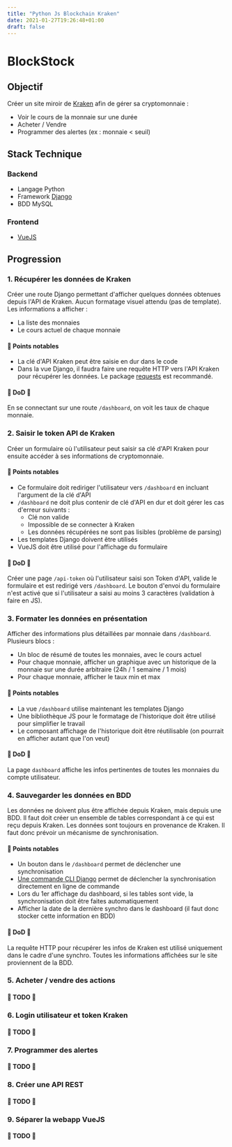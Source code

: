```yaml
---
title: "Python Js Blockchain Kraken"
date: 2021-01-27T19:26:48+01:00
draft: false
---
```


# BlockStock
## Objectif
Créer un site miroir de [Kraken](https://www.kraken.com/) afin de gérer sa cryptomonnaie :
* Voir le cours de la monnaie sur une durée
* Acheter / Vendre
* Programmer des alertes (ex : monnaie < seuil)

## Stack Technique
### Backend
* Langage Python
* Framework [Django](https://www.djangoproject.com/)
* BDD MySQL

### Frontend
* [VueJS](https://vuejs.org/)

## Progression
### 1. Récupérer les données de Kraken
Créer une route Django permettant d'afficher quelques données obtenues depuis l'API de Kraken. Aucun formatage visuel attendu (pas de template). Les informations a afficher :
* La liste des monnaies
* Le cours actuel de chaque monnaie

#### :compass: Points notables
* La clé d'API Kraken peut être saisie en dur dans le code
* Dans la vue Django, il faudra faire une requête HTTP vers l'API Kraken pour récupérer les données. Le package [requests](https://requests.readthedocs.io/en/master/) est recommandé.


#### :hatching_chick: DoD :hatching_chick: 
En se connectant sur une route `/dashboard`, on voit les taux de chaque monnaie.

### 2. Saisir le token API de Kraken
Créer un formulaire où l'utilisateur peut saisir sa clé d'API Kraken pour ensuite accéder à ses informations de cryptomonnaie.

#### :compass: Points notables
* Ce formulaire doit rediriger l'utilisateur vers `/dashboard` en incluant l'argument de la clé d'API
* `/dashboard` ne doit plus contenir de clé d'API en dur et doit gérer les cas d'erreur suivants :
    * Clé non valide
    * Impossible de se connecter à Kraken
    * Les données récupérées ne sont pas lisibles (problème de parsing)
* Les templates Django doivent être utilisés
* VueJS doit être utilisé pour l'affichage du formulaire

#### :hatching_chick: DoD :hatching_chick: 
Créer une page `/api-token` où l'utilisateur saisi son Token d'API, valide le formulaire et est redirigé vers `/dashboard`.
Le bouton d'envoi du formulaire n'est activé que si l'utilisateur a saisi au moins 3 caractères (validation à faire en JS).

### 3. Formater les données en présentation
Afficher des informations plus détaillées par monnaie dans `/dashboard`. Plusieurs blocs :
* Un bloc de résumé de toutes les monnaies, avec le cours actuel
* Pour chaque monnaie, afficher un graphique avec un historique de la monnaie sur une durée arbitraire (24h / 1 semaine / 1 mois)
* Pour chaque monnaie, afficher le taux min et max

#### :compass: Points notables
* La vue `/dashboard` utilise maintenant les templates Django
* Une bibliothèque JS pour le formatage de l'historique doit être utilisé pour simplifier le travail
* Le composant affichage de l'historique doit être réutilisable (on pourrait en afficher autant que l'on veut)

#### :hatching_chick: DoD :hatching_chick: 
La page `dashboard` affiche les infos pertinentes de toutes les monnaies du compte utilisateur.

### 4. Sauvegarder les données en BDD
Les données ne doivent plus être affichée depuis Kraken, mais depuis une BDD. Il faut doit créer un ensemble de tables correspondant à ce qui est reçu depuis Kraken. Les données sont toujours en provenance de Kraken. Il faut donc prévoir un mécanisme de synchronisation.

#### :compass: Points notables
* Un bouton dans le `/dashboard` permet de déclencher une synchronisation
* [Une commande CLI Django](https://docs.djangoproject.com/en/3.1/howto/custom-management-commands/) permet de déclencher la synchronisation directement en ligne de commande
* Lors du 1er affichage du dashboard, si les tables sont vide, la synchronisation doit être faites automatiquement
* Afficher la date de la dernière synchro dans le dashboard (il faut donc stocker cette information en BDD)

#### :hatching_chick: DoD :hatching_chick: 
La requête HTTP pour récupérer les infos de Kraken est utilisé uniquement dans le cadre d'une synchro. Toutes les informations affichées sur le site proviennent de la BDD.

### 5. Acheter / vendre des actions
#### :toolbox: TODO :wrench:

### 6. Login utilisateur et token Kraken
#### :toolbox: TODO :wrench:

### 7. Programmer des alertes
#### :toolbox: TODO :wrench:

### 8. Créer une API REST
#### :toolbox: TODO :wrench:

### 9. Séparer la webapp VueJS
#### :toolbox: TODO :wrench:

